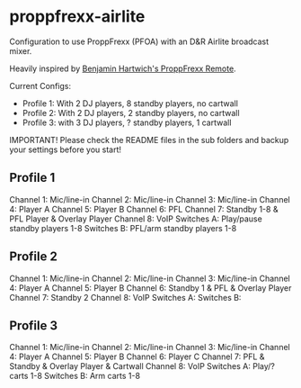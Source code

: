 # proppfrexx-airlite
Configuration to use ProppFrexx (PFOA) with an D&amp;R Airlite broadcast mixer.

Heavily inspired by [Benjamin Hartwich's ProppFrexx Remote](https://github.com/benhartwich/proppfrexx-remote).

Current Configs: 

* Profile 1: With 2 DJ players, 8 standby players, no cartwall
* Profile 2: With 2 DJ players, 2 standby players, no cartwall
* Profile 3: with 3 DJ players, ? standby players, 1 cartwall

IMPORTANT! Please check the README files in the sub folders and backup your settings before you start!

## Profile 1
Channel 1: Mic/line-in
Channel 2: Mic/line-in
Channel 3: Mic/line-in
Channel 4: Player A 
Channel 5: Player B
Channel 6: PFL
Channel 7: Standby 1-8 & PFL Player & Overlay Player
Channel 8: VoIP
Switches A: Play/pause standby players 1-8
Switches B: PFL/arm standby players 1-8

## Profile 2
Channel 1: Mic/line-in
Channel 2: Mic/line-in
Channel 3: Mic/line-in
Channel 4: Player A 
Channel 5: Player B
Channel 6: Standby 1 & PFL & Overlay Player
Channel 7: Standby 2
Channel 8: VoIP
Switches A: 
Switches B: 

## Profile 3
Channel 1: Mic/line-in
Channel 2: Mic/line-in
Channel 3: Mic/line-in
Channel 4: Player A 
Channel 5: Player B
Channel 6: Player C
Channel 7: PFL & Standby & Overlay Player & Cartwall
Channel 8: VoIP
Switches A: Play/? carts 1-8
Switches B: Arm carts 1-8


